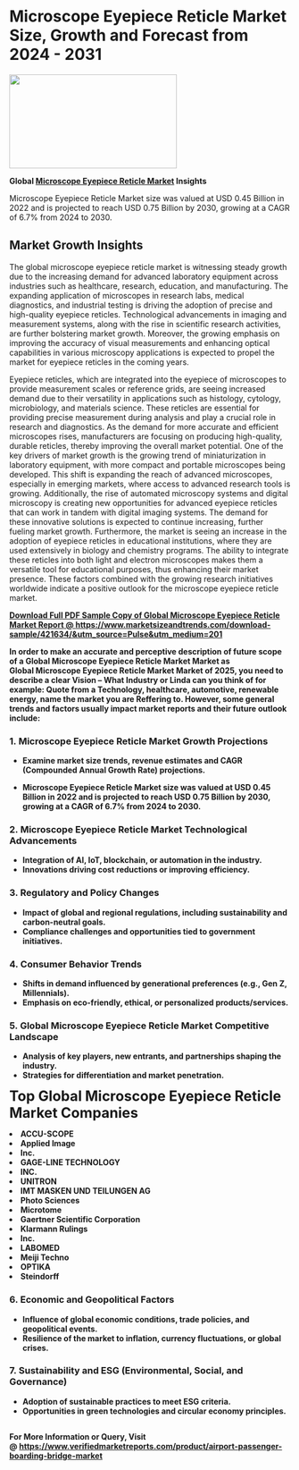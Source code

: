 <H1>Microscope Eyepiece Reticle Market Size, Growth and Forecast from 2024 - 2031</H1><img class="aligncenter size-medium wp-image-584254" src="https://thirdeyenews.in/wp-content/uploads/2024/09/Global-Market-Research-300x168.jpeg" alt="" width="300" height="168" /><p><strong>Global&nbsp;<a href="https://www.marketsizeandtrends.com/download-sample/421634/&amp;utm_source=Pulse&amp;utm_medium=201">Microscope Eyepiece Reticle Market</a> Insights</strong></p><p>Microscope Eyepiece Reticle Market size was valued at USD 0.45 Billion in 2022 and is projected to reach USD 0.75 Billion by 2030, growing at a CAGR of 6.7% from 2024 to 2030.</p><p><h2>Market Growth Insights</h2> <p>The global microscope eyepiece reticle market is witnessing steady growth due to the increasing demand for advanced laboratory equipment across industries such as healthcare, research, education, and manufacturing. The expanding application of microscopes in research labs, medical diagnostics, and industrial testing is driving the adoption of precise and high-quality eyepiece reticles. Technological advancements in imaging and measurement systems, along with the rise in scientific research activities, are further bolstering market growth. Moreover, the growing emphasis on improving the accuracy of visual measurements and enhancing optical capabilities in various microscopy applications is expected to propel the market for eyepiece reticles in the coming years.</p> <p><strong><a href="#"></a></strong></p> <p>Eyepiece reticles, which are integrated into the eyepiece of microscopes to provide measurement scales or reference grids, are seeing increased demand due to their versatility in applications such as histology, cytology, microbiology, and materials science. These reticles are essential for providing precise measurement during analysis and play a crucial role in research and diagnostics. As the demand for more accurate and efficient microscopes rises, manufacturers are focusing on producing high-quality, durable reticles, thereby improving the overall market potential. One of the key drivers of market growth is the growing trend of miniaturization in laboratory equipment, with more compact and portable microscopes being developed. This shift is expanding the reach of advanced microscopes, especially in emerging markets, where access to advanced research tools is growing. Additionally, the rise of automated microscopy systems and digital microscopy is creating new opportunities for advanced eyepiece reticles that can work in tandem with digital imaging systems. The demand for these innovative solutions is expected to continue increasing, further fueling market growth. Furthermore, the market is seeing an increase in the adoption of eyepiece reticles in educational institutions, where they are used extensively in biology and chemistry programs. The ability to integrate these reticles into both light and electron microscopes makes them a versatile tool for educational purposes, thus enhancing their market presence. These factors combined with the growing research initiatives worldwide indicate a positive outlook for the microscope eyepiece reticle market.</p> <p><strong><a href="#"></p><p><span class=""><strong>Download Full PDF Sample Copy of Global Microscope Eyepiece Reticle Market Report</strong> @ <a href="https://www.marketsizeandtrends.com/download-sample/421634/&amp;utm_source=Pulse&amp;utm_medium=201" target="_blank">https://www.marketsizeandtrends.com/download-sample/421634/&amp;utm_source=Pulse&amp;utm_medium=201</a></span></p><p>In order to make an accurate and perceptive description of future scope of a Global&nbsp;Microscope Eyepiece Reticle Market Market as Global&nbsp;Microscope Eyepiece Reticle Market Market of 2025, you need to describe a clear Vision &ndash; What Industry or Linda can you think of for example: Quote from a Technology, healthcare, automotive, renewable energy, name the market you are Reffering to. However, some general trends and factors usually impact market reports and their future outlook include:</p><h3>1.&nbsp;<strong>Microscope Eyepiece Reticle Market Growth Projections</strong></h3><ul><li>Examine market size trends, revenue estimates and CAGR (Compounded Annual Growth Rate) projections.</li><li><p>Microscope Eyepiece Reticle Market size was valued at USD 0.45 Billion in 2022 and is projected to reach USD 0.75 Billion by 2030, growing at a CAGR of 6.7% from 2024 to 2030.</p></li></ul><h3>2.&nbsp;<strong>Microscope Eyepiece Reticle Market Technological Advancements</strong></h3><ul><li>Integration of AI, IoT, blockchain, or automation in the industry.</li><li>Innovations driving cost reductions or improving efficiency.</li></ul><h3>3.&nbsp;<strong>Regulatory and Policy Changes</strong></h3><ul><li>Impact of global and regional regulations, including sustainability and carbon-neutral goals.</li><li>Compliance challenges and opportunities tied to government initiatives.</li></ul><h3>4.&nbsp;<strong>Consumer Behavior Trends</strong></h3><ul><li>Shifts in demand influenced by generational preferences (e.g., Gen Z, Millennials).</li><li>Emphasis on eco-friendly, ethical, or personalized products/services.</li></ul><h3>5.&nbsp;<strong>Global Microscope Eyepiece Reticle Market Competitive Landscape</strong></h3><ul><li>Analysis of key players, new entrants, and partnerships shaping the industry.</li><li>Strategies for differentiation and market penetration.</li></ul><p data-pm-slice="1 1 []"><span style="color: inherit; font-family: inherit; font-size: 25px;">Top Global Microscope Eyepiece Reticle Market Companies</span></p><div class="" data-test-id=""><p><li>ACCU-SCOPE</li><li> Applied Image</li><li> Inc.</li><li> GAGE-LINE TECHNOLOGY</li><li> INC.</li><li> UNITRON</li><li> IMT MASKEN UND TEILUNGEN AG</li><li> Photo Sciences</li><li> Microtome</li><li> Gaertner Scientific Corporation</li><li> Klarmann Rulings</li><li> Inc.</li><li> LABOMED</li><li> Meiji Techno</li><li> OPTIKA</li><li> Steindorff</li></p></div><h3>6.&nbsp;<strong>Economic and Geopolitical Factors</strong></h3><ul><li>Influence of global economic conditions, trade policies, and geopolitical events.</li><li>Resilience of the market to inflation, currency fluctuations, or global crises.</li></ul><h3>7.&nbsp;<strong>Sustainability and ESG (Environmental, Social, and Governance)</strong></h3><ul><li>Adoption of sustainable practices to meet ESG criteria.</li><li>Opportunities in green technologies and circular economy principles.</li></ul><h2><strong style="font-size: 14px;">For More Information or Query, Visit @&nbsp;</strong><a style="background-color: #ffffff; font-size: 14px;" href="https://www.marketsizeandtrends.com/report/microscope-eyepiece-reticle-market/" target="_blank">https://www.verifiedmarketreports.com/product/airport-passenger-boarding-bridge-market</a></h2>
